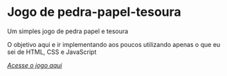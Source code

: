 # Jogo de pedra-papel-tesoura
Um simples jogo de pedra papel e tesoura

O objetivo aqui e ir implementando aos poucos utilizando apenas o que eu sei de
HTML, CSS e JavaScript

*[Acesse o jogo aqui](https://leonardoconstantino.github.io/jogo-pedra-papel-tesoura/.)*
